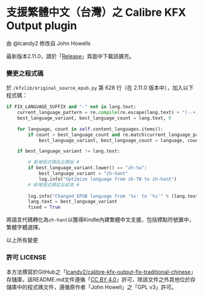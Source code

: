 # 支援繁體中文（台灣）之 Calibre KFX Output plugin
由 @lcandy2 修改自 John Howells

最新版本2.11.0，請於「[Release](https://github.com/lcandy2/calibre-kfx-output-fix-traditional-chinese/releases)」頁面中下載該擴充。

### 變更之程式碼

於 `/kfxlib/original_source_epub.py` 第 628 行（在 2.11.0 版本中），加入以下程式碼：

```python
if FIX_LANGUAGE_SUFFIX and "-" not in lang.text:
    current_language_pattern = re.compile(re.escape(lang.text) + "(-.+)?$", re.IGNORECASE)
    best_language_variant, best_language_count = lang.text, 0

    for language, count in self.content_languages.items():
        if count > best_language_count and re.match(current_language_pattern, language):
            best_language_variant, best_language_count = language, count

    if best_language_variant != lang.text:

        # 新增程式碼從此開始 #
        if best_language_variant.lower() == "zh-tw":
            best_language_variant = "zh-hant"
            log.info("Optimize language from zh-TW to zh-hant")
        # 新增程式碼從此結束 #
        
        log.info("Changed EPUB language from '%s' to '%s'" % (lang.text, best_language_variant))
        lang.text = best_language_variant
        fixed = True
```

將語言代碼轉化為`zh-hant`以獲得Kindle內建繁體中文支援，包括標點符號置中，繁體字體選擇。

以上所有變更

### 許可 LICENSE

本方法撰寫於GitHub之「[lcandy2/calibre-kfx-output-fix-traditional-chinese](https://github.com/lcandy2/calibre-kfx-output-fix-traditional-chinese)」存儲庫，該README.md文件遵循「[CC BY 4.0](https://creativecommons.org/licenses/by/4.0/deed.zh-hant)」許可，除該文件之外其他位於存儲庫中的程式碼文件，遵循原作者「John Howell」之「GPL v3」許可。